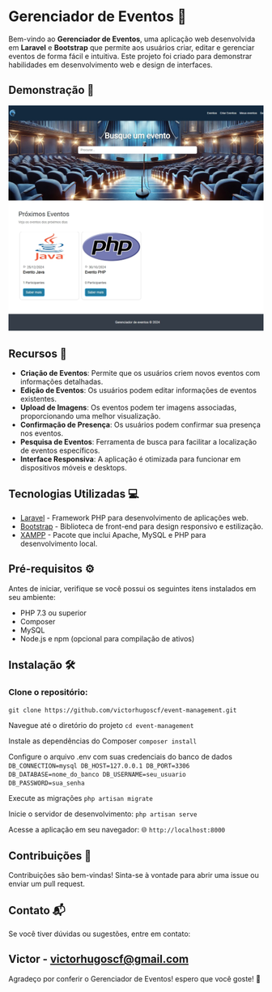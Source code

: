 # Gerenciador de Eventos 🎉

Bem-vindo ao **Gerenciador de Eventos**, uma aplicação web desenvolvida em **Laravel** e **Bootstrap** que permite aos usuários criar, editar e gerenciar eventos de forma fácil e intuitiva. Este projeto foi criado para demonstrar habilidades em desenvolvimento web e design de interfaces.

## Demonstração 📸

![Demonstração do Gerenciador de Eventos](gerenciadoreventos.jpeg)

## Recursos 🚀

- **Criação de Eventos**: Permite que os usuários criem novos eventos com informações detalhadas.
- **Edição de Eventos**: Os usuários podem editar informações de eventos existentes.
- **Upload de Imagens**: Os eventos podem ter imagens associadas, proporcionando uma melhor visualização.
- **Confirmação de Presença**: Os usuários podem confirmar sua presença nos eventos.
- **Pesquisa de Eventos**: Ferramenta de busca para facilitar a localização de eventos específicos.
- **Interface Responsiva**: A aplicação é otimizada para funcionar em dispositivos móveis e desktops.

## Tecnologias Utilizadas 💻

- [Laravel](https://laravel.com/) - Framework PHP para desenvolvimento de aplicações web.
- [Bootstrap](https://getbootstrap.com/) - Biblioteca de front-end para design responsivo e estilização.
- [XAMPP](https://www.apachefriends.org/index.html) - Pacote que inclui Apache, MySQL e PHP para desenvolvimento local.

## Pré-requisitos ⚙️

Antes de iniciar, verifique se você possui os seguintes itens instalados em seu ambiente:

- PHP 7.3 ou superior
- Composer
- MySQL
- Node.js e npm (opcional para compilação de ativos)

## Instalação 🛠️

### Clone o repositório:


```git clone https://github.com/victorhugoscf/event-management.git```

Navegue até o diretório do projeto
```cd event-management```

Instale as dependências do Composer
```composer install```

Configure o arquivo .env com suas credenciais do banco de dados
```DB_CONNECTION=mysql DB_HOST=127.0.0.1 DB_PORT=3306 DB_DATABASE=nome_do_banco DB_USERNAME=seu_usuario DB_PASSWORD=sua_senha```

Execute as migrações
```php artisan migrate```

Inicie o servidor de desenvolvimento:
```php artisan serve```

Acesse a aplicação em seu navegador: 🌐 ```http://localhost:8000 ```

## Contribuições 🤝
Contribuições são bem-vindas! Sinta-se à vontade para abrir uma issue ou enviar um pull request.

## Contato 📬
Se você tiver dúvidas ou sugestões, entre em contato:

## Victor - victorhugoscf@gmail.com
Agradeço por conferir o Gerenciador de Eventos! espero que você goste! 🎊


